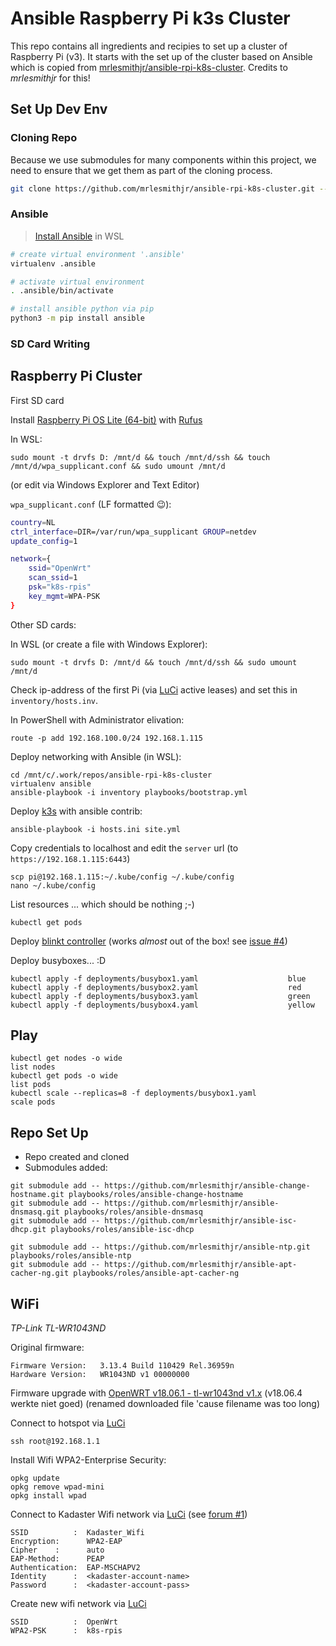 # Ansible Raspberry Pi k3s Cluster

This repo contains all ingredients and recipies to set up a cluster of Raspberry Pi (v3).
It starts with the set up of the cluster based on Ansible which is copied from [mrlesmithjr/ansible-rpi-k8s-cluster](https://github.com/mrlesmithjr/ansible-rpi-k8s-cluster). Credits to *mrlesmithjr* for this!

## Set Up Dev Env

### Cloning Repo

Because we use submodules for many components within this project, we need to
ensure that we get them as part of the cloning process.

```bash
git clone https://github.com/mrlesmithjr/ansible-rpi-k8s-cluster.git --recurse-submodules
```

### Ansible

> [Install Ansible](https://docs.ansible.com/ansible/latest/installation_guide/intro_installation.html#installation-guide) in WSL

```bash
# create virtual environment '.ansible'
virtualenv .ansible

# activate virtual environment
. .ansible/bin/activate

# install ansible python via pip
python3 -m pip install ansible
```


### SD Card Writing


## Raspberry Pi Cluster

First SD card

Install [Raspberry Pi OS Lite (64-bit)](https://www.raspberrypi.com/software/operating-systems/#raspberry-pi-os-64-bit) with [Rufus](https://community.chocolatey.org/packages/rufus)

In WSL:

```
sudo mount -t drvfs D: /mnt/d && touch /mnt/d/ssh && touch /mnt/d/wpa_supplicant.conf && sudo umount /mnt/d
```
(or edit via Windows Explorer and Text Editor)

`wpa_supplicant.conf` (LF formatted 😉):

```bash
country=NL
ctrl_interface=DIR=/var/run/wpa_supplicant GROUP=netdev
update_config=1

network={
    ssid="OpenWrt"
    scan_ssid=1
    psk="k8s-rpis"
    key_mgmt=WPA-PSK
}
```

Other SD cards:

In WSL (or create a file with Windows Explorer):

```
sudo mount -t drvfs D: /mnt/d && touch /mnt/d/ssh && sudo umount /mnt/d
```

Check ip-address of the first Pi (via [LuCi](http://192.168.1.1/cgi-bin/luci/admin/status/overview) active leases) and set this in `inventory/hosts.inv`.

In PowerShell with Administrator elivation:

```
route -p add 192.168.100.0/24 192.168.1.115
```

Deploy networking with Ansible (in WSL):

```
cd /mnt/c/.work/repos/ansible-rpi-k8s-cluster
virtualenv ansible
ansible-playbook -i inventory playbooks/bootstrap.yml
```

Deploy [k3s]() with ansible contrib:

```
ansible-playbook -i hosts.ini site.yml
```

Copy credentials to localhost and edit the `server` url (to `https://192.168.1.115:6443`)

```
scp pi@192.168.1.115:~/.kube/config ~/.kube/config
nano ~/.kube/config
```

List resources ... which should be nothing ;-)

```
kubectl get pods
```

Deploy [blinkt controller](https://github.com/apprenda/blinkt-k8s-controller) (works _almost_ out of the box! see [issue #4](https://github.com/apprenda/blinkt-k8s-controller/issues/4#issuecomment-555208803))

Deploy busyboxes... :D

```
kubectl apply -f deployments/busybox1.yaml                    blue
kubectl apply -f deployments/busybox2.yaml                    red
kubectl apply -f deployments/busybox3.yaml                    green
kubectl apply -f deployments/busybox4.yaml                    yellow
```

## Play

```
kubectl get nodes -o wide                                           list nodes
kubectl get pods -o wide                                            list pods
kubectl scale --replicas=8 -f deployments/busybox1.yaml             scale pods
```

## Repo Set Up

- Repo created and cloned
- Submodules added:

```
git submodule add -- https://github.com/mrlesmithjr/ansible-change-hostname.git playbooks/roles/ansible-change-hostname
git submodule add -- https://github.com/mrlesmithjr/ansible-dnsmasq.git playbooks/roles/ansible-dnsmasq
git submodule add -- https://github.com/mrlesmithjr/ansible-isc-dhcp.git playbooks/roles/ansible-isc-dhcp

git submodule add -- https://github.com/mrlesmithjr/ansible-ntp.git playbooks/roles/ansible-ntp
git submodule add -- https://github.com/mrlesmithjr/ansible-apt-cacher-ng.git playbooks/roles/ansible-apt-cacher-ng
```

## WiFi

_TP-Link TL-WR1043ND_

Original firmware:
```
Firmware Version:	3.13.4 Build 110429 Rel.36959n
Hardware Version:	WR1043ND v1 00000000
```

Firmware upgrade with [OpenWRT v18.06.1 - tl-wr1043nd v1.x](https://openwrt.org/toh/tp-link/tl-wr1043nd) (v18.06.4 werkte niet goed) (renamed downloaded file 'cause filename was too long)

Connect to hotspot via [LuCi](http://192.168.1.1/cgi-bin/luci/admin/network/wireless)

`ssh root@192.168.1.1`

Install Wifi WPA2-Enterprise Security:

```
opkg update
opkg remove wpad-mini
opkg install wpad
```

Connect to Kadaster Wifi network via [LuCi](http://192.168.1.1/cgi-bin/luci/admin/network/wireless) (see [forum #1](https://forum.openwrt.org/t/solved-connect-to-wpa2-enterprise/33223/3))

```
SSID          :  Kadaster_Wifi
Encryption:      WPA2-EAP
Cipher    :      auto
EAP-Method:      PEAP
Authentication:  EAP-MSCHAPV2
Identity      :  <kadaster-account-name>
Password      :  <kadaster-account-pass>
```


Create new wifi network via [LuCi](http://192.168.1.1/cgi-bin/luci/admin/network/wireless)

```
SSID          :  OpenWrt
WPA2-PSK      :  k8s-rpis
```
